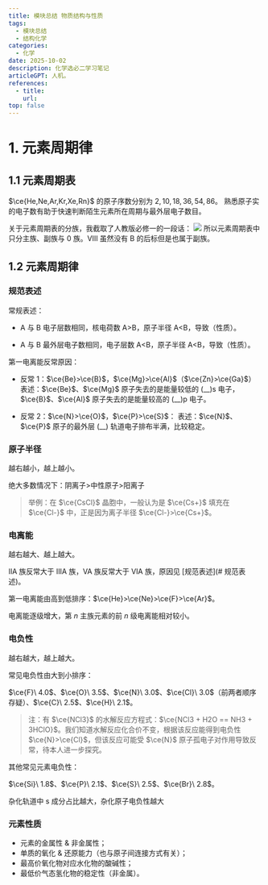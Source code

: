 ```yaml
---
title: 模块总结 物质结构与性质
tags: 
  - 模块总结
  - 结构化学
categories: 
  - 化学
date: 2025-10-02
description: 化学选必二学习笔记
articleGPT: 人机。
references: 
  - title: 
    url: 
top: false
---
```

# 1. 元素周期律

## 1.1 元素周期表

$\ce{He,Ne,Ar,Kr,Xe,Rn}$ 的原子序数分别为 $2,10,18,36,54,86$。 熟悉原子实的电子数有助于快速判断陌生元素所在周期与最外层电子数目。


关于元素周期表的分族，我截取了人教版必修一的一段话：
![](https://xernhe.oss-cn-beijing.aliyuncs.com/img/Screenshot_20251002_211749.jpg)
所以元素周期表中只分主族、副族与 $0$ 族。VIII 虽然没有 B 的后标但是也属于副族。

## 1.2 元素周期律

### 规范表述

常规表述：


- A 与 B 电子层数相同，核电荷数 A>B，原子半径 A<B，导致（性质）。

- A 与 B 最外层电子数相同，电子层数 A<B，原子半径 A<B，导致（性质）。

第一电离能反常原因：

- 反常 $1$：$\ce{Be}>\ce{B}$，$\ce{Mg}>\ce{Al}$（$\ce{Zn}>\ce{Ga}$）
	表述：$\ce{Be}$、$\ce{Mg}$ 原子失去的是能量较低的 (\_\_)s 电子，$\ce{B}$、$\ce{Al}$ 原子失去的是能量较高的 (\_\_)p 电子。

- 反常 $2$：$\ce{N}>\ce{O}$，$\ce{P}>\ce{S}$：
	表述：$\ce{N}$、$\ce{P}$ 原子的最外层 (\_\_) 轨道电子排布半满，比较稳定。

### 原子半径

越右越小，越上越小。

绝大多数情况下：阴离子>中性原子>阳离子

> 举例：在 $\ce{CsCl}$ 晶胞中，一般认为是 $\ce{Cs+}$ 填充在 $\ce{Cl-}$ 中，正是因为离子半径 $\ce{Cl-}>\ce{Cs+}$。

### 电离能

越右越大、越上越大。

IIA 族反常大于 IIIA 族，VA 族反常大于 VIA 族，原因见 [规范表述](# 规范表述)。

第一电离能由高到低排序：$\ce{He}>\ce{Ne}>\ce{F}>\ce{Ar}$。

电离能逐级增大，第 $n$ 主族元素的前 $n$ 级电离能相对较小。

### 电负性

越右越大，越上越大。

常见电负性由大到小排序：

$\ce{F}\ 4.0$、$\ce{O}\ 3.5$、$\ce{N}\ 3.0$、$\ce{Cl}\ 3.0$（前两者顺序存疑）、$\ce{C}\ 2.5$、$\ce{H}\ 2.1$。

> 注：有 $\ce{NCl3}$ 的水解反应方程式：$\ce{NCl3 + H2O == NH3 + 3HClO}$。我们知道水解反应化合价不变，根据该反应能得到电负性 $\ce{N}>\ce{Cl}$，但该反应可能受 $\ce{N}$ 原子孤电子对作用导致反常，待本人进一步探究。


其他常见元素电负性：

$\ce{Si}\ 1.8$、$\ce{P}\ 2.1$、$\ce{S}\ 2.5$、$\ce{Br}\ 2.8$。

杂化轨道中 s 成分占比越大，杂化原子电负性越大

### 元素性质

- 元素的金属性 & 非金属性；
- 单质的氧化 & 还原能力（也与原子间连接方式有关）；
- 最高价氧化物对应水化物的酸碱性；
- 最低价气态氢化物的稳定性（非金属）。
